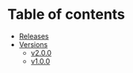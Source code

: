 # Table of contents

* [Releases](README.md)
* [Versions]()
  * [v2.0.0](./releases/v2.md)
  * [v1.0.0](./releases/v1.md)
